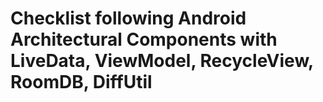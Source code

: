 # Checklist following Android Architectural Components with LiveData, ViewModel, RecycleView, RoomDB, DiffUtil
